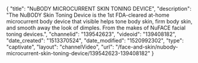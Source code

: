 {
    "title": "NuBODY MICROCURRENT SKIN TONING DEVICE",
    "description": "The NuBODY Skin Toning Device is the 1st FDA-cleared at-home microcurrent body device that visible helps tone body skin, firm body skin, and smooth away the look of dimples. From the makes of NuFACE facial toning devices.",
    "channelid": "139542623",
    "videoid": "139408182",
    "date_created": "1513370524",
    "date_modified": "1520992302",
    "type": "captivate",
    "layout": "channelVideo",
    "url": "\/face-and-skin\/nubody-microcurrent-skin-toning-device\/139542623-139408182"
}